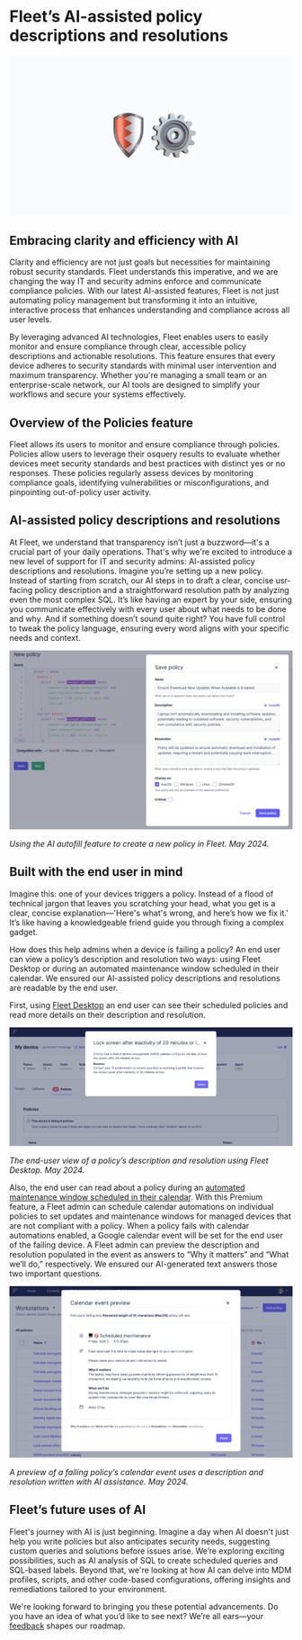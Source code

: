 # Fleet’s AI-assisted policy descriptions and resolutions

![Fleet’s AI-assisted policy descriptions and resolutions](../website/assets/images/articles/fleet-ai-assisted-policy-descriptions-and-resolutions-1600x900@2x.png)

## Embracing clarity and efficiency with AI

Clarity and efficiency are not just goals but necessities for maintaining robust security standards. Fleet understands this imperative, and we are changing the way IT and security admins enforce and communicate compliance policies. With our latest AI-assisted features, Fleet is not just automating policy management but transforming it into an intuitive, interactive process that enhances understanding and compliance across all user levels.

By leveraging advanced AI technologies, Fleet enables users to easily monitor and ensure compliance through clear, accessible policy descriptions and actionable resolutions. This feature ensures that every device adheres to security standards with minimal user intervention and maximum transparency. Whether you're managing a small team or an enterprise-scale network, our AI tools are designed to simplify your workflows and secure your systems effectively.


## Overview of the Policies feature

Fleet allows its users to monitor and ensure compliance through policies. Policies allow users to leverage their osquery results to evaluate whether devices meet security standards and best practices with distinct yes or no responses. These policies regularly assess devices by monitoring compliance goals, identifying vulnerabilities or misconfigurations, and pinpointing out-of-policy user activity. 


## AI-assisted policy descriptions and resolutions

At Fleet, we understand that transparency isn’t just a buzzword—it's a crucial part of your daily operations. That's why we're excited to introduce a new level of support for IT and security admins: AI-assisted policy descriptions and resolutions. Imagine you’re setting up a new policy. Instead of starting from scratch, our AI steps in to draft a clear, concise usr-facing policy description and a straightforward resolution path by analyzing even the most complex SQL. It’s like having an expert by your side, ensuring you communicate effectively with every user about what needs to be done and why. And if something doesn’t sound quite right? You have full control to tweak the policy language, ensuring every word aligns with your specific needs and context.



![Using the AI autofill feature to create a new policy in Fleet.](../website/assets/images/articles/fleet-ai-assisted-policy-descriptions-and-resolutions-2-1291x815@2x.png "Using the AI autofill feature to create a new policy in Fleet.")


_Using the AI autofill feature to create a new policy in Fleet. May 2024._


## Built with the end user in mind

Imagine this: one of your devices triggers a policy. Instead of a flood of technical jargon that leaves you scratching your head, what you get is a clear, concise explanation—'Here's what's wrong, and here’s how we fix it.' It’s like having a knowledgeable friend guide you through fixing a complex gadget.

How does this help admins when a device is failing a policy? An end user can view a policy’s description and resolution two ways: using Fleet Desktop or during an automated maintenance window scheduled in their calendar. We ensured our AI-assisted policy descriptions and resolutions are readable by the end user.

First, using [Fleet Desktop](https://fleetdm.com/docs/using-fleet/fleet-desktop) an end user can see their scheduled policies and read more details on their description and resolution. 


![The end-user view of a policy’s description and resolution using Fleet Desktop.](../website/assets/images/articles/fleet-ai-assisted-policy-descriptions-and-resolutions-1-1999x840@2x.png "_The end-user view of a policy’s description and resolution using Fleet Desktop.")


_The end-user view of a policy’s description and resolution using Fleet Desktop. May 2024._

Also, the end user can read about a policy during an [automated maintenance window scheduled in their calendar](https://fleetdm.com/announcements/fleet-in-your-calendar-introducing-maintenance-windows). With this Premium feature, a Fleet admin can schedule calendar automations on individual policies to set updates and maintenance windows for managed devices that are not compliant with a policy. When a policy fails with calendar automations enabled, a Google calendar event will be set for the end user of the failing device. A Fleet admin can preview the description and resolution populated in the event as answers to “Why it matters” and “What we’ll do,” respectively. We ensured our AI-generated text answers those two important questions.


![A preview of a failing policy’s calendar event uses a description and resolution written with AI assistance.](../website/assets/images/articles/fleet-ai-assisted-policy-descriptions-and-resolutions-3-1999x1208@2x.png "A preview of a failing policy’s calendar event uses a description and resolution written with AI assistance.")


_A preview of a failing policy’s calendar event uses a description and resolution written with AI assistance. May 2024._


## Fleet’s future uses of AI

Fleet's journey with AI is just beginning. Imagine a day when AI doesn't just help you write policies but also anticipates security needs, suggesting custom queries and solutions before issues arise. We’re exploring exciting possibilities, such as AI analysis of SQL to create scheduled queries and SQL-based labels. Beyond that, we're looking at how AI can delve into MDM profiles, scripts, and other code-based configurations, offering insights and remediations tailored to your environment.

We're looking forward to bringing you these potential advancements. Do you have an idea of what you’d like to see next? We’re all ears—your [feedback](https://fleetdm.com/support) shapes our roadmap.






<meta name="articleTitle" value="Fleet’s AI-assisted policy descriptions and resolutions">
<meta name="authorFullName" value="Rachel Perkins">
<meta name="authorGitHubUsername" value="rachelelysia">
<meta name="category" value="guides">
<meta name="publishedOn" value="2024-05-20">
<meta name="articleImageUrl" value="../website/assets/images/articles/fleet-ai-assisted-policy-descriptions-and-resolutions-1600x900@2x.png">
<meta name="description" value="AI guides our way, Policies clear, secure paths, Compliance shines bright.">
